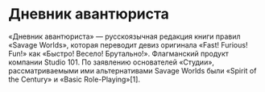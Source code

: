 # Дневник авантюриста
 
«Дневник авантюриста» — русскоязычная редакция книги правил «Savage Worlds», которая переводит девиз оригинала «Fast! Furious! Fun!» как «Быстро! Весело! Брутально!». Флагманский продукт компании Studio 101. По заявлению основателей «Студии», рассматриваемыми ими альтернативами Savage Worlds были «Spirit of the Century» и «Basic Role-Playing»[1].
